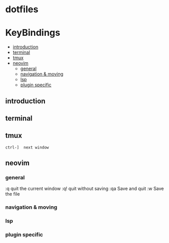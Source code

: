 # dotfiles  

# KeyBindings

* [introduction](#introduction)
* [terminal](#terminal)
* [tmux](#tmux)
* [neovim](#neovim)
    * [general](#general)
    * [navigation & moving](#navigation-&-moving)
    * [lsp](#lsp)
    * [plugin specific](#plugin-specific)

## introduction

## terminal 


## tmux
    ctrl-]  next window

## neovim
### general
 :q  quit the current window
 :q! quit without saving
 :qa Save and quit
 :w Save the file
### navigation & moving
### lsp
### plugin specific
